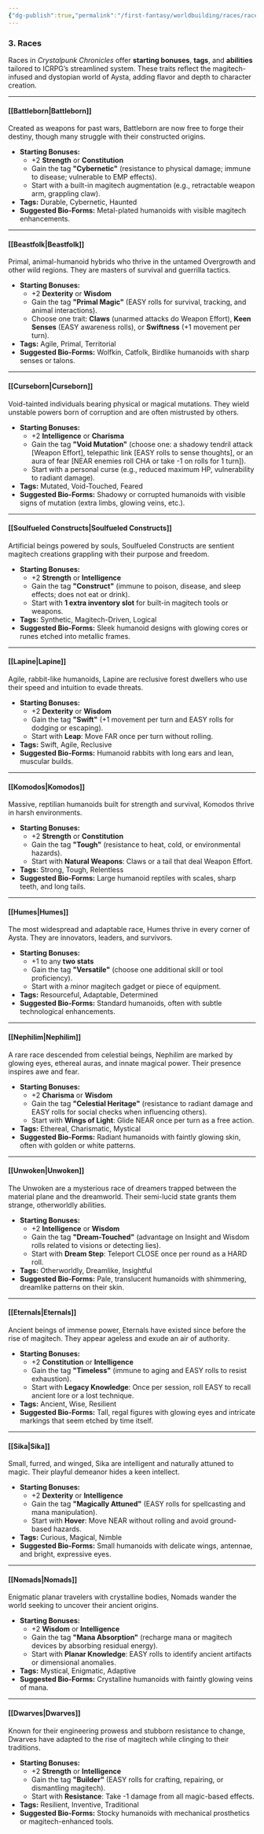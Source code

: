 ```yaml
---
{"dg-publish":true,"permalink":"/first-fantasy/worldbuilding/races/races-overview/","noteIcon":"","created":"2025-01-21T01:55:52.920+09:00","updated":"2025-01-23T22:53:35.898+09:00"}
---
```


### **3. Races**

Races in _Crystalpunk Chronicles_ offer **starting bonuses**, **tags**, and **abilities** tailored to ICRPG’s streamlined system. These traits reflect the magitech-infused and dystopian world of Aysta, adding flavor and depth to character creation.

---

#### **[[Battleborn\|Battleborn]]**

Created as weapons for past wars, Battleborn are now free to forge their destiny, though many struggle with their constructed origins.

- **Starting Bonuses:**
    - +2 **Strength** or **Constitution**
    - Gain the tag **"Cybernetic"** (resistance to physical damage; immune to disease; vulnerable to EMP effects).
    - Start with a built-in magitech augmentation (e.g., retractable weapon arm, grappling claw).
- **Tags:** Durable, Cybernetic, Haunted
- **Suggested Bio-Forms:** Metal-plated humanoids with visible magitech enhancements.

---

#### **[[Beastfolk\|Beastfolk]]**

Primal, animal-humanoid hybrids who thrive in the untamed Overgrowth and other wild regions. They are masters of survival and guerrilla tactics.

- **Starting Bonuses:**
    - +2 **Dexterity** or **Wisdom**
    - Gain the tag **"Primal Magic"** (EASY rolls for survival, tracking, and animal interactions).
    - Choose one trait: **Claws** (unarmed attacks do Weapon Effort), **Keen Senses** (EASY awareness rolls), or **Swiftness** (+1 movement per turn).
- **Tags:** Agile, Primal, Territorial
- **Suggested Bio-Forms:** Wolfkin, Catfolk, Birdlike humanoids with sharp senses or talons.

---

#### **[[Curseborn\|Curseborn]]**

Void-tainted individuals bearing physical or magical mutations. They wield unstable powers born of corruption and are often mistrusted by others.

- **Starting Bonuses:**
    - +2 **Intelligence** or **Charisma**
    - Gain the tag **"Void Mutation"** (choose one: a shadowy tendril attack [Weapon Effort], telepathic link [EASY rolls to sense thoughts], or an aura of fear [NEAR enemies roll CHA or take -1 on rolls for 1 turn]).
    - Start with a personal curse (e.g., reduced maximum HP, vulnerability to radiant damage).
- **Tags:** Mutated, Void-Touched, Feared
- **Suggested Bio-Forms:** Shadowy or corrupted humanoids with visible signs of mutation (extra limbs, glowing veins, etc.).

---

#### **[[Soulfueled Constructs\|Soulfueled Constructs]]**

Artificial beings powered by souls, Soulfueled Constructs are sentient magitech creations grappling with their purpose and freedom.

- **Starting Bonuses:**
    - +2 **Strength** or **Intelligence**
    - Gain the tag **"Construct"** (immune to poison, disease, and sleep effects; does not eat or drink).
    - Start with **1 extra inventory slot** for built-in magitech tools or weapons.
- **Tags:** Synthetic, Magitech-Driven, Logical
- **Suggested Bio-Forms:** Sleek humanoid designs with glowing cores or runes etched into metallic frames.

---

#### **[[Lapine\|Lapine]]**

Agile, rabbit-like humanoids, Lapine are reclusive forest dwellers who use their speed and intuition to evade threats.

- **Starting Bonuses:**
    - +2 **Dexterity** or **Wisdom**
    - Gain the tag **"Swift"** (+1 movement per turn and EASY rolls for dodging or escaping).
    - Start with **Leap**: Move FAR once per turn without rolling.
- **Tags:** Swift, Agile, Reclusive
- **Suggested Bio-Forms:** Humanoid rabbits with long ears and lean, muscular builds.

---

#### **[[Komodos\|Komodos]]**

Massive, reptilian humanoids built for strength and survival, Komodos thrive in harsh environments.

- **Starting Bonuses:**
    - +2 **Strength** or **Constitution**
    - Gain the tag **"Tough"** (resistance to heat, cold, or environmental hazards).
    - Start with **Natural Weapons**: Claws or a tail that deal Weapon Effort.
- **Tags:** Strong, Tough, Relentless
- **Suggested Bio-Forms:** Large humanoid reptiles with scales, sharp teeth, and long tails.

---

#### **[[Humes\|Humes]]**

The most widespread and adaptable race, Humes thrive in every corner of Aysta. They are innovators, leaders, and survivors.

- **Starting Bonuses:**
    - +1 to any **two stats**
    - Gain the tag **"Versatile"** (choose one additional skill or tool proficiency).
    - Start with a minor magitech gadget or piece of equipment.
- **Tags:** Resourceful, Adaptable, Determined
- **Suggested Bio-Forms:** Standard humanoids, often with subtle technological enhancements.

---

#### **[[Nephilim\|Nephilim]]**

A rare race descended from celestial beings, Nephilim are marked by glowing eyes, ethereal auras, and innate magical power. Their presence inspires awe and fear.

- **Starting Bonuses:**
    - +2 **Charisma** or **Wisdom**
    - Gain the tag **"Celestial Heritage"** (resistance to radiant damage and EASY rolls for social checks when influencing others).
    - Start with **Wings of Light**: Glide NEAR once per turn as a free action.
- **Tags:** Ethereal, Charismatic, Mystical
- **Suggested Bio-Forms:** Radiant humanoids with faintly glowing skin, often with golden or white patterns.

---

#### **[[Unwoken\|Unwoken]]**

The Unwoken are a mysterious race of dreamers trapped between the material plane and the dreamworld. Their semi-lucid state grants them strange, otherworldly abilities.

- **Starting Bonuses:**
    - +2 **Intelligence** or **Wisdom**
    - Gain the tag **"Dream-Touched"** (advantage on Insight and Wisdom rolls related to visions or detecting lies).
    - Start with **Dream Step**: Teleport CLOSE once per round as a HARD roll.
- **Tags:** Otherworldly, Dreamlike, Insightful
- **Suggested Bio-Forms:** Pale, translucent humanoids with shimmering, dreamlike patterns on their skin.

---

#### **[[Eternals\|Eternals]]**

Ancient beings of immense power, Eternals have existed since before the rise of magitech. They appear ageless and exude an air of authority.

- **Starting Bonuses:**
    - +2 **Constitution** or **Intelligence**
    - Gain the tag **"Timeless"** (immune to aging and EASY rolls to resist exhaustion).
    - Start with **Legacy Knowledge**: Once per session, roll EASY to recall ancient lore or a lost technique.
- **Tags:** Ancient, Wise, Resilient
- **Suggested Bio-Forms:** Tall, regal figures with glowing eyes and intricate markings that seem etched by time itself.

---

#### **[[Sika\|Sika]]**

Small, furred, and winged, Sika are intelligent and naturally attuned to magic. Their playful demeanor hides a keen intellect.

- **Starting Bonuses:**
    - +2 **Dexterity** or **Intelligence**
    - Gain the tag **"Magically Attuned"** (EASY rolls for spellcasting and mana manipulation).
    - Start with **Hover**: Move NEAR without rolling and avoid ground-based hazards.
- **Tags:** Curious, Magical, Nimble
- **Suggested Bio-Forms:** Small humanoids with delicate wings, antennae, and bright, expressive eyes.

---

#### **[[Nomads\|Nomads]]**

Enigmatic planar travelers with crystalline bodies, Nomads wander the world seeking to uncover their ancient origins.

- **Starting Bonuses:**
    - +2 **Wisdom** or **Intelligence**
    - Gain the tag **"Mana Absorption"** (recharge mana or magitech devices by absorbing residual energy).
    - Start with **Planar Knowledge**: EASY rolls to identify ancient artifacts or dimensional anomalies.
- **Tags:** Mystical, Enigmatic, Adaptive
- **Suggested Bio-Forms:** Crystalline humanoids with faintly glowing veins of mana.

---

#### **[[Dwarves\|Dwarves]]**

Known for their engineering prowess and stubborn resistance to change, Dwarves have adapted to the rise of magitech while clinging to their traditions.

- **Starting Bonuses:**
    - +2 **Strength** or **Intelligence**
    - Gain the tag **"Builder"** (EASY rolls for crafting, repairing, or dismantling magitech).
    - Start with **Resistance**: Take -1 damage from all magic-based effects.
- **Tags:** Resilient, Inventive, Traditional
- **Suggested Bio-Forms:** Stocky humanoids with mechanical prosthetics or magitech-enhanced tools.